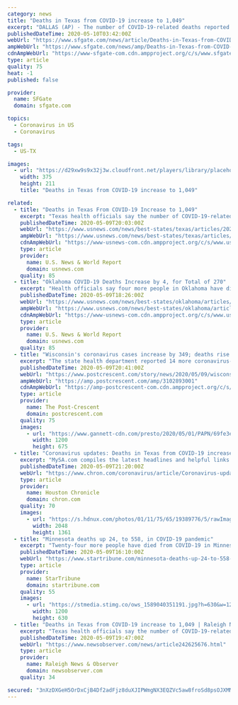 ```yaml
---
category: news
title: "Deaths in Texas from COVID-19 increase to 1,049"
excerpt: "DALLAS (AP) - The number of COVID-19-related deaths reported in Texas increased by 45 on Saturday to a total of 1,049, state health officials said. The Texas Department of State Health Services reported 1,"
publishedDateTime: 2020-05-10T03:42:00Z
webUrl: "https://www.sfgate.com/news/article/Deaths-in-Texas-from-COVID-19-increase-to-1-049-15259088.php"
ampWebUrl: "https://www.sfgate.com/news/amp/Deaths-in-Texas-from-COVID-19-increase-to-1-049-15259088.php"
cdnAmpWebUrl: "https://www-sfgate-com.cdn.ampproject.org/c/s/www.sfgate.com/news/amp/Deaths-in-Texas-from-COVID-19-increase-to-1-049-15259088.php"
type: article
quality: 75
heat: -1
published: false

provider:
  name: SFGate
  domain: sfgate.com

topics:
  - Coronavirus in US
  - Coronavirus

tags:
  - US-TX

images:
  - url: "https://d29xw9s9x32j3w.cloudfront.net/players/library/placeholder.png"
    width: 375
    height: 211
    title: "Deaths in Texas from COVID-19 increase to 1,049"

related:
  - title: "Deaths in Texas From COVID-19 Increase to 1,049"
    excerpt: "Texas health officials say the number of COVID-19-related deaths reported in the state increased by 45 on Saturday to a total of 1,049."
    publishedDateTime: 2020-05-09T20:03:00Z
    webUrl: "https://www.usnews.com/news/best-states/texas/articles/2020-05-09/deaths-in-texas-from-covid-19-increase-to-1-049"
    ampWebUrl: "https://www.usnews.com/news/best-states/texas/articles/2020-05-09/deaths-in-texas-from-covid-19-increase-to-1-049?context=amp"
    cdnAmpWebUrl: "https://www-usnews-com.cdn.ampproject.org/c/s/www.usnews.com/news/best-states/texas/articles/2020-05-09/deaths-in-texas-from-covid-19-increase-to-1-049?context=amp"
    type: article
    provider:
      name: U.S. News & World Report
      domain: usnews.com
    quality: 85
  - title: "Oklahoma COVID-19 Deaths Increase by 4, for Total of 270"
    excerpt: "Health officials say four more people in Oklahoma have died  from the coronavirus, bringing the total of deaths to 270."
    publishedDateTime: 2020-05-09T18:26:00Z
    webUrl: "https://www.usnews.com/news/best-states/oklahoma/articles/2020-05-09/oklahoma-covid-19-deaths-increase-by-4-for-total-of-270"
    ampWebUrl: "https://www.usnews.com/news/best-states/oklahoma/articles/2020-05-09/oklahoma-covid-19-deaths-increase-by-4-for-total-of-270?context=amp"
    cdnAmpWebUrl: "https://www-usnews-com.cdn.ampproject.org/c/s/www.usnews.com/news/best-states/oklahoma/articles/2020-05-09/oklahoma-covid-19-deaths-increase-by-4-for-total-of-270?context=amp"
    type: article
    provider:
      name: U.S. News & World Report
      domain: usnews.com
    quality: 85
  - title: "Wisconsin's coronavirus cases increase by 349; deaths rise to 398"
    excerpt: "The state health department reported 14 more coronavirus-related deaths on Saturday, bringing the state's total to 398."
    publishedDateTime: 2020-05-09T20:41:00Z
    webUrl: "https://www.postcrescent.com/story/news/2020/05/09/wisconsin-coronavirus-nearly-350-more-people-test-positive-deaths-rise-398/3102893001/"
    ampWebUrl: "https://amp.postcrescent.com/amp/3102893001"
    cdnAmpWebUrl: "https://amp-postcrescent-com.cdn.ampproject.org/c/s/amp.postcrescent.com/amp/3102893001"
    type: article
    provider:
      name: The Post-Crescent
      domain: postcrescent.com
    quality: 75
    images:
      - url: "https://www.gannett-cdn.com/presto/2020/05/01/PAPN/69fe3eae-7265-4bd9-a137-b3598d6b7810-GPGDriveintesting07952.JPG?auto=webp&crop=2885,1623,x159,y0&format=pjpg&width=1200"
        width: 1200
        height: 675
  - title: "Coronavirus updates: Deaths in Texas from COVID-19 increase to 1,049"
    excerpt: "MySA.com compiles the latest headlines and helpful links on the COVID-19 pandemic in the San Antonio area. Texas numbers update: The number of COVID-19-related deaths r"
    publishedDateTime: 2020-05-09T21:20:00Z
    webUrl: "https://www.chron.com/coronavirus/article/Coronavirus-updates-May-9-15237731.php"
    type: article
    provider:
      name: Houston Chronicle
      domain: chron.com
    quality: 70
    images:
      - url: "https://s.hdnux.com/photos/01/11/75/65/19389776/5/rawImage.jpg"
        width: 2048
        height: 1361
  - title: "Minnesota deaths up 24, to 558, in COVID-19 pandemic"
    excerpt: "Twenty-four more people have died from COVID-19 in Minnesota, state health officials reported Saturday, and the count for confirmed cases has increased by more than 700 statewide. The pandemic has caused a total of 558 deaths across the state thus far,"
    publishedDateTime: 2020-05-09T16:10:00Z
    webUrl: "https://www.startribune.com/minnesota-deaths-up-24-to-558-in-covid-19-pandemic/570338221/"
    type: article
    provider:
      name: StarTribune
      domain: startribune.com
    quality: 55
    images:
      - url: "https://stmedia.stimg.co/ows_1589040351191.jpg?h=630&w=1200&fit=crop&bg=999&crop=faces"
        width: 1200
        height: 630
  - title: "Deaths in Texas from COVID-19 increase to 1,049 | Raleigh News & Observer"
    excerpt: "Texas health officials say the number of COVID-19-related deaths reported in the state increased by 45 on Saturday to a total of 1,049."
    publishedDateTime: 2020-05-09T19:47:00Z
    webUrl: "https://www.newsobserver.com/news/article242625676.html"
    type: article
    provider:
      name: Raleigh News & Observer
      domain: newsobserver.com
    quality: 34

secured: "3nXzDXGeH5OrDxCjB4Df2adFjz8duXJIPWmgNX3EQZVc5aw8froSd8psOJXMMBDSW1OeqXlMHgo/tK2PjEkc7KVCuYUr+8zqihjUbxbTzVkeFVG23IE1AKS4QeyoyEPLm6aWTQDj1oAv1eWiqCNXvIvgrhLIpW/bXtgy1mFkCV6/lFEtpCObLToI5qZ6SzA5dbEgKtsMQjUctnRwLMa3AMDvyazOaaG0g7ilgdZn9Fxbksu0rRHF6e2ucnk3pm/e6/e6lNLAXzG445g51BqpGWmE6Ip7hXURVyMTlZQUcpnv/lI43Orp/Txh2rK+la/y;7qHAeCMoKRlnOY396C91Ew=="
---
```



